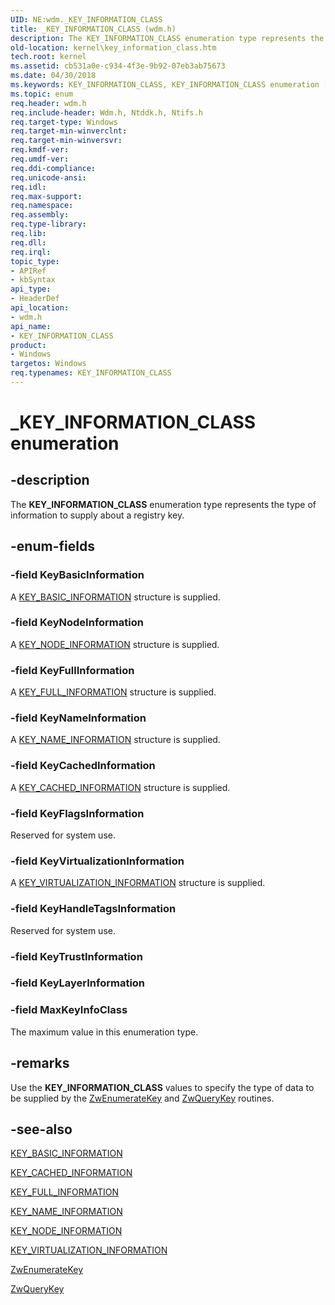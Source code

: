 ```yaml
---
UID: NE:wdm._KEY_INFORMATION_CLASS
title: _KEY_INFORMATION_CLASS (wdm.h)
description: The KEY_INFORMATION_CLASS enumeration type represents the type of information to supply about a registry key.
old-location: kernel\key_information_class.htm
tech.root: kernel
ms.assetid: cb531a0e-c934-4f3e-9b92-07eb3ab75673
ms.date: 04/30/2018
ms.keywords: KEY_INFORMATION_CLASS, KEY_INFORMATION_CLASS enumeration [Kernel-Mode Driver Architecture], KeyBasicInformation, KeyCachedInformation, KeyFlagsInformation, KeyFullInformation, KeyHandleTagsInformation, KeyNameInformation, KeyNodeInformation, KeyVirtualizationInformation, MaxKeyInfoClass, _KEY_INFORMATION_CLASS, kernel.key_information_class, sysenum_c64ec9c8-1eda-495a-8b4a-566607e29a78.xml, wdm/KEY_INFORMATION_CLASS, wdm/KeyBasicInformation, wdm/KeyCachedInformation, wdm/KeyFlagsInformation, wdm/KeyFullInformation, wdm/KeyHandleTagsInformation, wdm/KeyNameInformation, wdm/KeyNodeInformation, wdm/KeyVirtualizationInformation, wdm/MaxKeyInfoClass
ms.topic: enum
req.header: wdm.h
req.include-header: Wdm.h, Ntddk.h, Ntifs.h
req.target-type: Windows
req.target-min-winverclnt: 
req.target-min-winversvr: 
req.kmdf-ver: 
req.umdf-ver: 
req.ddi-compliance: 
req.unicode-ansi: 
req.idl: 
req.max-support: 
req.namespace: 
req.assembly: 
req.type-library: 
req.lib: 
req.dll: 
req.irql: 
topic_type:
- APIRef
- kbSyntax
api_type:
- HeaderDef
api_location:
- wdm.h
api_name:
- KEY_INFORMATION_CLASS
product:
- Windows
targetos: Windows
req.typenames: KEY_INFORMATION_CLASS
---
```


# _KEY_INFORMATION_CLASS enumeration


## -description


The <b>KEY_INFORMATION_CLASS</b> enumeration type represents the type of information to supply about a registry key.


## -enum-fields




### -field KeyBasicInformation

A <a href="https://msdn.microsoft.com/library/windows/hardware/ff553355">KEY_BASIC_INFORMATION</a> structure is supplied.


### -field KeyNodeInformation

A <a href="https://msdn.microsoft.com/library/windows/hardware/ff553392">KEY_NODE_INFORMATION</a> structure is supplied.


### -field KeyFullInformation

A <a href="https://msdn.microsoft.com/library/windows/hardware/ff553367">KEY_FULL_INFORMATION</a> structure is supplied.


### -field KeyNameInformation

A <a href="https://msdn.microsoft.com/library/windows/hardware/ff553381">KEY_NAME_INFORMATION</a> structure is supplied.


### -field KeyCachedInformation

A <a href="https://msdn.microsoft.com/library/windows/hardware/ff553358">KEY_CACHED_INFORMATION</a> structure is supplied.


### -field KeyFlagsInformation

Reserved for system use.


### -field KeyVirtualizationInformation

A <a href="https://msdn.microsoft.com/library/windows/hardware/ff554221">KEY_VIRTUALIZATION_INFORMATION</a> structure is supplied.


### -field KeyHandleTagsInformation

Reserved for system use.


### -field KeyTrustInformation


### -field KeyLayerInformation


### -field MaxKeyInfoClass

The maximum value in this enumeration type.


## -remarks



Use the <b>KEY_INFORMATION_CLASS</b> values to specify the type of data to be supplied by the <a href="https://msdn.microsoft.com/library/windows/hardware/ff566447">ZwEnumerateKey</a> and <a href="https://msdn.microsoft.com/library/windows/hardware/ff567060">ZwQueryKey</a> routines.




## -see-also




<a href="https://msdn.microsoft.com/library/windows/hardware/ff553355">KEY_BASIC_INFORMATION</a>



<a href="https://msdn.microsoft.com/library/windows/hardware/ff553358">KEY_CACHED_INFORMATION</a>



<a href="https://msdn.microsoft.com/library/windows/hardware/ff553367">KEY_FULL_INFORMATION</a>



<a href="https://msdn.microsoft.com/library/windows/hardware/ff553381">KEY_NAME_INFORMATION</a>



<a href="https://msdn.microsoft.com/library/windows/hardware/ff553392">KEY_NODE_INFORMATION</a>



<a href="https://msdn.microsoft.com/library/windows/hardware/ff554221">KEY_VIRTUALIZATION_INFORMATION</a>



<a href="https://msdn.microsoft.com/library/windows/hardware/ff566447">ZwEnumerateKey</a>



<a href="https://msdn.microsoft.com/library/windows/hardware/ff567060">ZwQueryKey</a>
 

 

